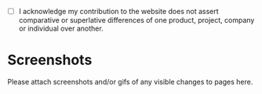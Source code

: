 - [ ] I acknowledge my contribution to the website does not assert comparative or superlative differences of one product, project, company or individual over another.

# Screenshots

Please attach screenshots and/or gifs of any visible changes to pages here.
